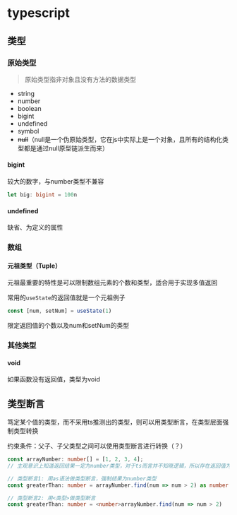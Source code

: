 # typescript

## 类型

### 原始类型

> 原始类型指非对象且没有方法的数据类型

- string
- number
- boolean
- bigint
- undefined
- symbol
- ~~null~~（null是一个伪原始类型，它在js中实际上是一个对象，且所有的结构化类型都是通过null原型链派生而来）

#### bigint

较大的数字，与number类型不兼容

```ts
let big: bigint = 100n
```

#### undefined

缺省、为定义的属性

### 数组

#### 元祖类型（Tuple）

元祖最重要的特性是可以限制数组元素的个数和类型，适合用于实现多值返回

常用的`useState`的返回值就是一个元祖例子

```ts
const [num, setNum] = useState(1)
```

限定返回值的个数以及num和setNum的类型

### 其他类型

#### void

如果函数没有返回值，类型为void

## 类型断言

笃定某个值的类型，而不采用ts推测出的类型，则可以用类型断言，在类型层面强制类型转换

约束条件：父子、子父类型之间可以使用类型断言进行转换（？）

```ts
const arrayNumber: number[] = [1, 2, 3, 4];
// 主观意识上知道返回结果一定为number类型，对于ts而言并不知晓逻辑，所以存在返回值为undefined的可能，所以通过类型断言强制转换类型

// 类型断言1: 用as语法做类型断言，强制结果为number类型
const greaterThan: number = arrayNumber.find(num => num > 2) as number

// 类型断言2: 用<类型>做类型断言
const greaterThan: number = <number>arrayNumber.find(num => num > 2) 
```
